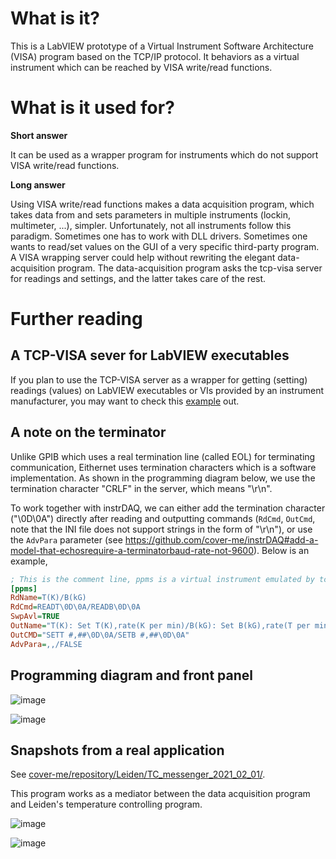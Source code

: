 # What is it?

This is a LabVIEW prototype of a Virtual Instrument Software Architecture (VISA) program based on the TCP/IP protocol. It behaviors as a virtual instrument which can be reached by VISA write/read functions.

# What is it used for?
 
 **Short answer**
 
It can be used as a wrapper program for instruments which do not support VISA write/read functions. 

**Long answer**

Using VISA write/read functions makes a data acquisition program, which takes data from and sets parameters in multiple instruments (lockin, multimeter, ...), simpler. Unfortunately, not all instruments follow this paradigm. Sometimes one has to work with DLL drivers. Sometimes one wants to read/set values on the GUI of a very specific third-party program. A VISA wrapping server could help without rewriting the elegant data-acquisition program. The data-acquisition program asks the tcp-visa server for readings and settings, and the latter takes care of the rest.

# Further reading

## A TCP-VISA sever for LabVIEW executables

If you plan to use the TCP-VISA server as a wrapper for getting (setting) readings (values) on LabVIEW executables or VIs provided by an instrument manufacturer, you may want to check this [example](https://github.com/cover-me/FP-monitor) out.

## A note on the terminator
Unlike GPIB which uses a real termination line (called EOL) for terminating communication, Eithernet uses termination characters which is a software implementation. As shown in the programming diagram below, we use the termination character "CRLF" in the server, which means "\r\n". 

To work together with instrDAQ, we can either add the termination character ("\0D\0A") directly after reading and outputting commands (`RdCmd`, `OutCmd`, note that the INI file does not support strings in the form of "\r\n"), or use the `AdvPara` parameter (see https://github.com/cover-me/instrDAQ#add-a-model-that-echosrequire-a-terminatorbaud-rate-not-9600). Below is an example,

```ini
; This is the comment line, ppms is a virtual instrument emulated by tcp VISA server
[ppms]
RdName=T(K)/B(kG)
RdCmd=READT\0D\0A/READB\0D\0A
SwpAvl=TRUE
OutName="T(K): Set T(K),rate(K per min)/B(kG): Set B(kG),rate(T per min)"
OutCMD="SETT #,##\0D\0A/SETB #,##\0D\0A"
AdvPara=,,/FALSE
```

## Programming diagram and front panel

![image](https://user-images.githubusercontent.com/22870592/119033461-3e2a2f00-b97b-11eb-89b2-695ccd9798a9.png)

![image](https://user-images.githubusercontent.com/22870592/119033470-41251f80-b97b-11eb-83a2-7a93c4c24e6b.png)

## Snapshots from a real application

See [cover-me/repository/Leiden/TC_messenger_2021_02_01/](https://github.com/cover-me/repository/tree/master/Leiden/TC_messenger_2021_02_01). 

This program works as a mediator between the data acquisition program and Leiden's temperature controlling program.

![image](https://user-images.githubusercontent.com/22870592/119033538-526e2c00-b97b-11eb-81af-ce5ff5eb0dab.png)

![image](https://user-images.githubusercontent.com/22870592/119033546-539f5900-b97b-11eb-890a-c84c9cdb5875.png)
